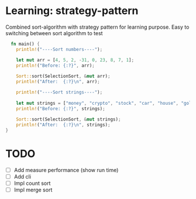 # Learning: strategy-pattern

Combined sort-algorithm with strategy pattern for learning purpose. Easy to switching between sort algorithm to test

```rs
  fn main() {
    println!("----Sort numbers----");

    let mut arr = [4, 5, 2, -31, 0, 23, 8, 7, 1];
    println!("Before: {:?}", arr);
    
    Sort::sort(SelectionSort, &mut arr);
    println!("After:  {:?}\n", arr);

    println!("----Sort strings----");
    
    let mut strings = ["money", "crypto", "stock", "car", "house", "gold"];
    println!("Before: {:?}", strings);
    
    Sort::sort(SelectionSort, &mut strings);
    println!("After:  {:?}\n", strings);
}
```

# TODO
- [ ] Add measure performance (show run time)
- [ ] Add cli
- [ ] Impl count sort
- [ ] Impl merge sort
